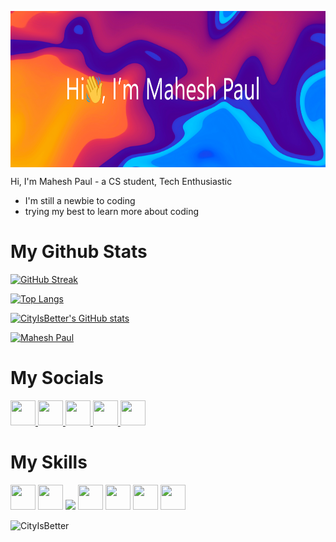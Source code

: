 <a target="blank"><img align="center" src="profilebanner.png" height="250" /></a>


Hi, I'm Mahesh Paul - a CS student, Tech Enthusiastic

- I'm still a newbie to coding
- trying my best to learn more about coding

<h1>My Github Stats</h1>

[![GitHub Streak](https://github-readme-streak-stats.herokuapp.com?user=CityIsBetter&theme=tokyonight&mode=weekly&background=000000C6)](https://github.com/CityIsBetter)

[![Top Langs](https://github-readme-stats.vercel.app/api/top-langs/?username=CityIsBetter&layout=compact&theme=dark)](https://github.com/CityIsBetter)

[![CityIsBetter's GitHub stats](https://github-readme-stats.vercel.app/api?username=CityIsBetter&show_icons=true&theme=radical)](https://github.com/CityIsBetter/)

[![Mahesh Paul](https://github-readme-activity-graph.cyclic.app/graph?username=CityIsBetter&bg_color=151515&color=c1c0c1&line=ffffff&point=403d3d&area=true&hide_border=true)](https://github.com/ashutosh00710/github-readme-activity-graph)

<h1>My Socials</h1>
<a href="https://www.hackerrank.com/mahesh_paul_j"> <img src="https://fontawesome.com/v5/icons/hackerrank?f=brands&s=solid" width="40" height="40"/> </a>
<a href="https://twitter.com/CityIsBetter_" target="_blank"><img src="https://cdn-icons-png.flaticon.com/512/3670/3670151.png" width="40" height="40"/> </a>
<a href="https://linkedin/in/mahesh-paul" target="_blank"><img src="https://cdn-icons-png.flaticon.com/512/3536/3536505.png" width="40" height="40"/> </a>
<a href="https://instagram.com/mahesh_paul_j" target="_blank"><img src="https://cdn-icons-png.flaticon.com/512/2111/2111463.png" width="40" height="40"/> </a>
<a href="mailto:mahesh.paulj@gmail.com"><img src="https://cdn-icons-png.flaticon.com/512/552/552486.png" width="40" height="40"/> </a>

<h1>My Skills</h1>
<p align="left">
  
  <a> <img src="https://cdn-icons-png.flaticon.com/512/3665/3665923.png" width="40" height="40"/> </a> 
  <a> <img src="https://cdn-icons-png.flaticon.com/512/6132/6132222.png" width="40" height="40"/> </a> 
  <a> <img src="https://cdn-icons-png.flaticon.com/512/732/732190.png" awidth="40" height="40"/> </a>
  <a> <img src="https://cdn-icons-png.flaticon.com/512/1051/1051277.png"  width="40" height="40"/> </a> 
  <a> <img src="https://cdn-icons-png.flaticon.com/512/5968/5968292.png" width="40" height="40"/> </a>
  <a> <img src="https://cdn-icons-png.flaticon.com/512/5968/5968292.png" width="40" height="40"/> </a>
  <a> <img src="https://cdn-icons-png.flaticon.com/512/5968/5968350.png" width="40" height="40"/> </a> </p>

<p align="left"><img src="https://komarev.com/ghpvc/?username=CityIsBetter&color=grey" alt="CityIsBetter"/></p>
